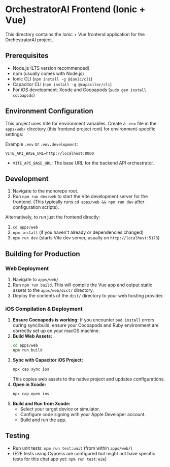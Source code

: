 # OrchestratorAI Frontend (Ionic + Vue)

This directory contains the Ionic + Vue frontend application for the OrchestratorAI project.

## Prerequisites

- Node.js (LTS version recommended)
- npm (usually comes with Node.js)
- Ionic CLI (`npm install -g @ionic/cli`)
- Capacitor CLI (`npm install -g @capacitor/cli`)
- For iOS development: Xcode and Cocoapods (`sudo gem install cocoapods`)

## Environment Configuration

This project uses Vite for environment variables. Create a `.env` file in the `apps/web/` directory (this frontend project root) for environment-specific settings:

Example `.env` or `.env.development`:
```env
VITE_API_BASE_URL=http://localhost:8000
```

- `VITE_API_BASE_URL`: The base URL for the backend API orchestrator.

## Development

1.  Navigate to the monorepo root.
2.  Run `npm run dev:web` to start the Vite development server for the frontend.
    (This typically runs `cd apps/web && npm run dev` after configuration scripts).

Alternatively, to run just the frontend directly:
1.  `cd apps/web`
2.  `npm install` (if you haven't already or dependencies changed)
3.  `npm run dev` (starts Vite dev server, usually on `http://localhost:5173`)

## Building for Production

### Web Deployment

1.  Navigate to `apps/web/`.
2.  Run `npm run build`.
    This will compile the Vue app and output static assets to the `apps/web/dist/` directory.
3.  Deploy the contents of the `dist/` directory to your web hosting provider.

### iOS Compilation & Deployment

1.  **Ensure Cocoapods is working:** If you encounter `pod install` errors during sync/build, ensure your Cocoapods and Ruby environment are correctly set up on your macOS machine.
2.  **Build Web Assets:**
    ```bash
    cd apps/web
    npm run build
    ```
3.  **Sync with Capacitor iOS Project:**
    ```bash
    npx cap sync ios
    ```
    This copies web assets to the native project and updates configurations.
4.  **Open in Xcode:**
    ```bash
    npx cap open ios
    ```
5.  **Build and Run from Xcode:**
    - Select your target device or simulator.
    - Configure code signing with your Apple Developer account.
    - Build and run the app.

## Testing

- Run unit tests: `npm run test:unit` (from within `apps/web/`)
- (E2E tests using Cypress are configured but might not have specific tests for this chat app yet: `npm run test:e2e`) 